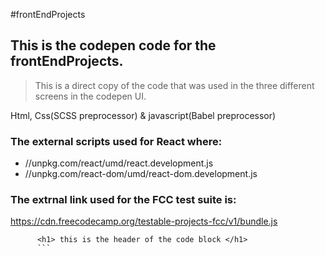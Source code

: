 #frontEndProjects
## This is the codepen code for the frontEndProjects. 
>This is a direct copy of the code that was used in the three different screens in the codepen UI.

Html, Css(SCSS preprocessor) & javascript(Babel preprocessor)

### The external scripts used for React where:
- //unpkg.com/react/umd/react.development.js
- //unpkg.com/react-dom/umd/react-dom.development.js
### The extrnal link used for the FCC test suite is:
https://cdn.freecodecamp.org/testable-projects-fcc/v1/bundle.js
``` <div>this is the div of the codeBlock</div>
      <h1> this is the header of the code block </h1> 
      ```

